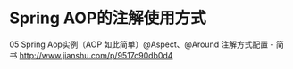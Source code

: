 # Spring AOP的注解使用方式
05 Spring Aop实例（AOP 如此简单）@Aspect、@Around 注解方式配置 - 简书
http://www.jianshu.com/p/9517c90db0d4